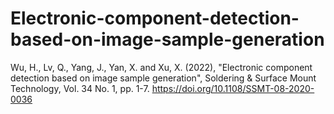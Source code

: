 # Electronic-component-detection-based-on-image-sample-generation
Wu, H., Lv, Q., Yang, J., Yan, X. and Xu, X. (2022), "Electronic component detection based on image sample generation", Soldering &amp; Surface Mount Technology, Vol. 34 No. 1, pp. 1-7. https://doi.org/10.1108/SSMT-08-2020-0036
